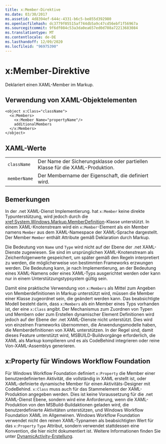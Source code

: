 ```yaml
---
title: x:Member-Direktive
ms.date: 03/30/2017
ms.assetid: 4d8394ef-644c-4331-b6c5-be855d392980
ms.openlocfilehash: dc3779f05515af744db5a9c47cd56ebf1f56967a
ms.sourcegitcommit: 9f6df084c53a3da0ea657ed0d708a72213683084
ms.translationtype: MT
ms.contentlocale: de-DE
ms.lasthandoff: 12/09/2020
ms.locfileid: "96975390"
---
```

# <a name="xmember-directive"></a>x:Member-Direktive

Deklariert einen XAML-Member im Markup.

## <a name="xaml-object-element-usage"></a>Verwendung von XAML-Objektelementen

```xaml
<object x:Class="className">
  <x:Members>
    <x:Member Name="propertyName"/>
    additionalMembers
  </x:Members>
</object>
```

## <a name="xaml-values"></a>XAML-Werte

|||
|-|-|
|`className`|Der Name der Sicherungsklasse oder partiellen Klasse für die XAML-Produktion.|
|`memberName`|Der Membername der Eigenschaft, die definiert wird.|

## <a name="remarks"></a>Bemerkungen

In der .net XAML-Dienst Implementierung. hat `x:Member` keine direkte Typunterstützung, wird jedoch durch die <xref:System.Windows.Markup.MemberDefinition>-Klasse unterstützt. In einem XAML-Knotenstream wird ein `x:Member`-Element als ein Member namens `Member` aus dem XAML-Namespace der XAML-Sprache dargestellt. Der Member `Member` enthält Attribute gemäß Deklaration durch Markup.

Die Bedeutung von `Name` und `Type` wird nicht auf der Ebene der .net XAML-Dienste zugewiesen. Sie sind im ursprünglichen XAML-Knotenstream als Zeichenfolgenwerte gespeichert, um später gemäß den Regeln interpretiert zu werden, die möglicherweise von bestimmten Frameworks erzwungen werden. Die Bedeutung kann, je nach Implementierung, an der Bedeutung eines XAML-Namens oder eines XAML-Typs ausgerichtet werden oder kann nur in einem Unterstützungstypsystem gültig sein.

Damit eine praktische Verwendung von `x:Members` als Mittel zum Angeben von Memberdefinitionen in Markup unterstützt wird, müssen die Member einer Klasse zugeordnet sein, die geändert werden kann. Das beabsichtigte Modell besteht darin, dass `x:Members` als ein Member eines Typs vorhanden ist, der eine `x:Class` angibt. Der Mechanismus zum Zuordnen von Typen und Membern oder zum Erstellen dynamischer Element Definitionen wird jedoch auf der Ebene der .net XAML-Dienste nicht unterstützt. Dies wird von einzelnen Frameworks übernommen, die Anwendungsmodelle haben, die Memberdefinitionen von XAML unterstützen. In der Regel sind, damit dieses Feature unterstützt wird, MSBUILD-Buildvorgänge erforderlich, die XAML als Markup kompilieren und es als CodeBehind integrieren oder reine Von-XAML-Assemblys generieren.

## <a name="xproperty-for-windows-workflow-foundation"></a>x:Property für Windows Workflow Foundation

Für Windows Workflow Foundation definiert `x:Property` die Member einer benutzerdefinierten Aktivität, die vollständig in XAML erstellt ist, oder XAML-definierte dynamische Member für einen Aktivitäts-Designer mit CodeBehind. `x:Class` muss auch für das Stammelement der XAML-Produktion angegeben werden. Dies ist keine Voraussetzung für die .net XAML-Dienst Ebene, sondern wird eine Anforderung, wenn die XAML-Produktion von den MSBuild-Buildaktionen geladen wird, die benutzerdefinierte Aktivitäten unterstützen, und Windows Workflow Foundation XAML im Allgemeinen. Windows Workflow Foundation verwendet nicht den reinen XAML-Typnamen als beabsichtigten Wert für das `x:Property` `Type` Attribut, sondern verwendet stattdessen eine Konvention, die hier nicht dokumentiert ist. Weitere Informationen finden Sie unter [DynamicActivity-Erstellung](/previous-versions/dotnet/netframework-4.0/dd807392(v=vs.100)).
